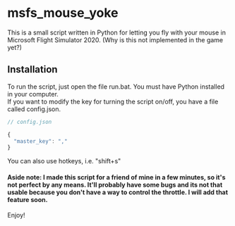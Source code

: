# msfs_mouse_yoke

This is a small script written in Python for letting you fly with your mouse in Microsoft Flight Simulator 2020. (Why is this not implemented in the game yet?)

## Installation

To run the script, just open the file run.bat. You must have Python installed in your computer.\
If you want to modify the key for turning the script on/off, you have a file called config.json.

```javascript
// config.json

{
  "master_key": ","
}

```

You can also use hotkeys, i.e. "shift+s"

#### Aside note: I made this script for a friend of mine in a few minutes, so it's not perfect by any means. It'll probably have some bugs and its not that usable because you don't have a way to control the throttle. I will add that feature soon. 

Enjoy!
